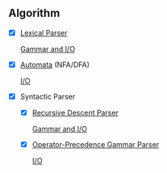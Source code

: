 ## Algorithm

- [x] [Lexical Parser](LexParser/LexParser.h)

    [Gammar and I/O](LexParser/README.md)

- [x] [Automata](Automata/Automata.h) (NFA/DFA)

    [I/O](Automata/README.md)

- [x] Syntactic Parser

    - [x] [Recursive Descent Parser](RDP/RDP.h)

        [Gammar and I/O](RDP/README.md)

    - [x] [Operator-Precedence Gammar Parser](OPG/OPG.h)

        [I/O](OPG/README.md)
